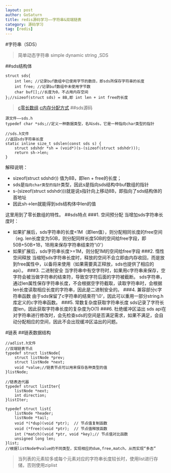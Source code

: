 ```yaml
---
layout: post
author: GoSaturn
title: redis源码学习——字符串&双端链表
category: 源码学习
tag: [redis]
---
```

#字符串（SDS）
> 简单动态字符串 simple dynamic string ,SDS

##sds结构体
```
struct sds{
	int len; //记录buf数组中已使用字节的数目，即sds所保存字符串的长度
	int free; //记录buf数组中未使用字节数
	char buf[];//长度为0，不占用内存空间
};//sizeof(struct sds) = 8B,即 int len + int free的长度
```
>[c零长数组](http://www.cnblogs.com/Anker/p/3744127.html)
>[c内存分配方式](http://blog.csdn.net/shuaishuai80/article/details/6140979)
##sds源码
```
源文件——sds.h
typedef char *sds;//定义一种数据类型，名叫sds，它是一种指向char类型的指针
```
```
//sds.h文件
//返回sds字符串长度
static inline size_t sdslen(const sds s) {
    struct sdshdr *sh = (void*)(s-(sizeof(struct sdshdr)));
    return sh->len;
}
```
解释说明：

 - sizeof(struct sdshdr)) 值为8B，即len + free的长度；
 - sds是`指向char类型的指针`类型，因此s是指向sds结构中buf数组的指针
 - s-(sizeof(struct sdshdr)))就是说s指针向上移动8B，即指向了sds结构体的首地址
 - 因此sh->len就能得到sds结构体中len的值

这里用到了零长数组的特性。
##sds特点
###1. 空间预分配
当增加sds字符串长度时：
 - 如果扩展后，sds字符串的长度<1M（即len值），则分配相同长度的free空间（eg. len长度变为50B，则分配同样长度50B的空间给free字段，即50B+50B+1B，1B用来保存字符串结束符'\0'）
 - 如果扩展后，sds字符串长度>=1M，则分配1M的空间给free字段
###2. 惰性空间释放
当缩短sds字符串长度时，释放的空间不会立即由内存收回，而是放到free属性中，以备将来使用（如果需要真正释放，sds也提供了相应的api）。
###3. 二进制安全
当字符串中有空字符时，如果用c字符串来保存，空字符会被当做字符串的结束符，导致空字符后面的字符被截断。
sds字符串，通过len属性保存字符串长度，不会根据空字符截取，读取字符串时，会根据len长度读取相应长度的字符串，因此是二进制安全的。
###4. 兼容部分c字符串函数
由于sds保留了c字符串的结束符'\0'，因此可以重用一部分string.h库定义的c字符串函数。
###5. 常数复杂度获取字符串长度
sds记录了字符长度len，因此获取字符串长度的复杂度为O(1)
###6. 杜绝缓冲区溢出
sds api在对字符串进行修改时，会先检查sds的空间是否满足需求，如果不满足，会自动分配相应的空间，因此不会出现缓冲区溢出的问题。

#链表
##链表数据结构
```
//adlist.h文件
//双端链表节点
typedef struct listNode{
	struct listNode *prev;
	struct listNode *next;
	void *value;//链表节点可以用来保存各种类型的值
}listNode;
```
```
//链表迭代器
typedef struct listIter{
    listNode *next;
    int direction;
}listIter;
```
```
typedef struct list{
	listNode *header;
	listNode *tail;	 
    void *(*dup)(void *ptr);  // 节点值复制函数  
    void (*free)(void *ptr);  // 节点值释放函数   
    int (*match)(void *ptr, void *key);// 节点值对比函数
	unsigned long len;	
}list;
//根据listNode中value的不同类型，实现相应的dum,free,match，从而实现“多态”
```
>当列表的元素较多或每个元素对应的字符串长度较长时，使用list进行存储，否则使用ziplist

